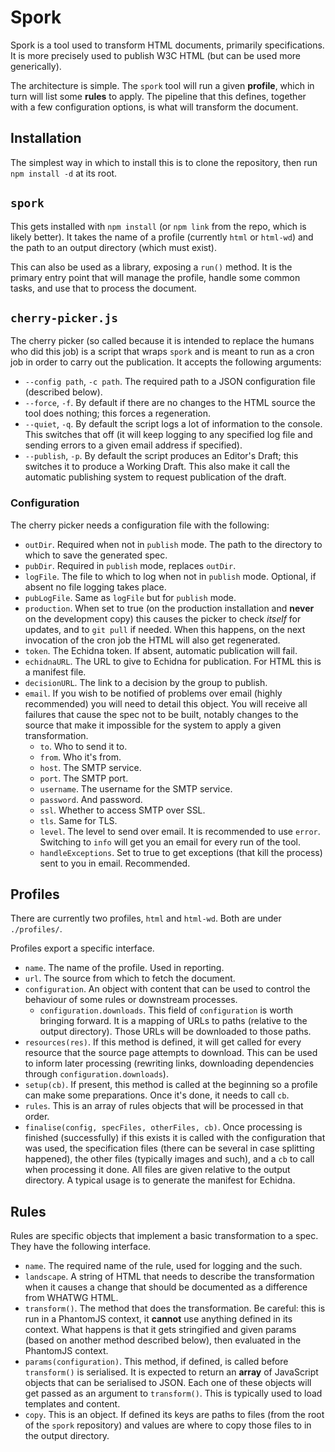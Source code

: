 
# Spork

Spork is a tool used to transform HTML documents, primarily specifications. It is more precisely
used to publish W3C HTML (but can be used more generically).

The architecture is simple. The `spork` tool will run a given **profile**, which in turn will list
some **rules** to apply. The pipeline that this defines, together with a few configuration options,
is what will transform the document.

## Installation

The simplest way in which to install this is to clone the repository, then run `npm install -d` at
its root.

## `spork`

This gets installed with `npm install` (or `npm link` from the repo, which is likely better). It
takes the name of a profile (currently `html` or `html-wd`) and the path to an output directory
(which must exist).

This can also be used as a library, exposing a `run()` method. It is the primary entry point that
will manage the profile, handle some common tasks, and use that to process the document.

## `cherry-picker.js`

The cherry picker (so called because it is intended to replace the humans who did this job) is a
script that wraps `spork` and is meant to run as a cron job in order to carry out the publication.
It accepts the following arguments:

* `--config path`, `-c path`. The required path to a JSON configuration file (described below).
* `--force`, `-f`. By default if there are no changes to the HTML source the tool does nothing; this
  forces a regeneration.
* `--quiet`, `-q`. By default the script logs a lot of information to the console. This switches
  that off (it will keep logging to any specified log file and sending errors to a given email
  address if specified).
* `--publish`, `-p`. By default the script produces an Editor's Draft; this switches it to produce
  a Working Draft. This also make it call the automatic publishing system to request publication of
  the draft.

### Configuration

The cherry picker needs a configuration file with the following:

* `outDir`. Required when not in `publish` mode. The path to the directory to which to save the
  generated spec.
* `pubDir`. Required in `publish` mode, replaces `outDir`.
* `logFile`. The file to which to log when not in `publish` mode. Optional, if absent no file
  logging takes place.
* `pubLogFile`. Same as `logFile` but for `publish` mode.
* `production`. When set to true (on the production installation and **never** on the development
  copy) this causes the picker to check *itself* for updates, and to `git pull` if needed. When this
  happens, on the next invocation of the cron job the HTML will also get regenerated.
* `token`. The Echidna token. If absent, automatic publication will fail.
* `echidnaURL`. The URL to give to Echidna for publication. For HTML this is a manifest file.
* `decisionURL`. The link to a decision by the group to publish.
* `email`. If you wish to be notified of problems over email (highly recommended) you will need to
  detail this object. You will receive all failures that cause the spec not to be built, notably
  changes to the source that make it impossible for the system to apply a given transformation.
    * `to`. Who to send it to.
    * `from`. Who it's from.
    * `host`. The SMTP service.
    * `port`. The SMTP port.
    * `username`. The username for the SMTP service.
    * `password`. And password.
    * `ssl`. Whether to access SMTP over SSL.
    * `tls`. Same for TLS.
    * `level`. The level to send over email. It is recommended to use `error`. Switching to `info` will
      get you an email for every run of the tool.
    * `handleExceptions`. Set to true to get exceptions (that kill the process) sent to you in email.
      Recommended.

## Profiles

There are currently two profiles, `html` and `html-wd`. Both are under `./profiles/`.

Profiles export a specific interface.

* `name`. The name of the profile. Used in reporting.
* `url`. The source from which to fetch the document.
* `configuration`. An object with content that can be used to control the behaviour of some rules or
  downstream processes.
    * `configuration.downloads`. This field of `configuration` is worth bringing forward. It is a
      mapping of URLs to paths (relative to the output directory). Those URLs will be downloaded to
      those paths.
* `resources(res)`. If this method is defined, it will get called for every resource that the source
  page attempts to download. This can be used to inform later processing (rewriting links,
  downloading dependencies through `configuration.downloads`).
* `setup(cb)`. If present, this method is called at the beginning so a profile can make some
  preparations. Once it's done, it needs to call `cb`.
* `rules`. This is an array of rules objects that will be processed in that order.
* `finalise(config, specFiles, otherFiles, cb)`. Once processing is finished (successfully) if this
  exists it is called with the configuration that was used, the specification files (there can be
  several in case splitting happened), the other files (typically images and such), and a `cb` to
  call when processing it done. All files are given relative to the output directory. A typical
  usage is to generate the manifest for Echidna.

## Rules

Rules are specific objects that implement a basic transformation to a spec. They have the following
interface.

* `name`. The required name of the rule, used for logging and the such.
* `landscape`. A string of HTML that needs to describe the transformation when it causes a change
  that should be documented as a difference from WHATWG HTML.
* `transform()`. The method that does the transformation. Be careful: this is run in a PhantomJS
  context, it **cannot** use anything defined in its context. What happens is that it gets
  stringified and given params (based on another method described below), then evaluated in the
  PhantomJS context.
* `params(configuration)`. This method, if defined, is called before `transform()` is serialised. It
  is expected to return an **array** of JavaScript objects that can be serialised to JSON. Each one
  of these objects will get passed as an argument to `transform()`. This is typically used to load
  templates and content.
* `copy`. This is an object. If defined its keys are paths to files (from the root of the `spork`
  repository) and values are where to copy those files to in the output directory.

